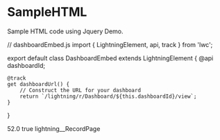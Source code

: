 # SampleHTML
Sample HTML code using Jquery Demo.

<!-- dashboardEmbed.html -->
<template>
    <lightning-card title="Embedded Dashboard" icon-name="custom:custom14">
        <lightning-layout>
            <lightning-layout-item>
                <lightning-iframe src={dashboardUrl} width="100%" height="500px"></lightning-iframe>
            </lightning-layout-item>
        </lightning-layout>
    </lightning-card>
</template>


// dashboardEmbed.js
import { LightningElement, api, track } from 'lwc';

export default class DashboardEmbed extends LightningElement {
    @api dashboardId;

    @track
    get dashboardUrl() {
        // Construct the URL for your dashboard
        return `/lightning/r/Dashboard/${this.dashboardId}/view`;
    }
}



<!-- dashboardEmbed.js-meta.xml -->
<?xml version="1.0" encoding="UTF-8"?>
<LightningComponentBundle xmlns="http://soap.sforce.com/2006/04/metadata" fqn="dashboardEmbed">
    <apiVersion>52.0</apiVersion>
    <isExposed>true</isExposed>
    <targets>
        <target>lightning__RecordPage</target>
        <!-- Add other supported targets if needed -->
    </targets>
    <targetConfigs>
        <objects>
            <!-- Add supported objects if needed -->
        </objects>
    </targetConfigs>
</LightningComponentBundle>


<template>
    <lightning-record-page>
        <lightning-layout>
            <lightning-layout-item flexibility="auto">
                <c-dashboard-embed dashboard-id="your_dashboard_id"></c-dashboard-embed>
            </lightning-layout-item>
        </lightning-layout>
    </lightning-record-page>
</template>
